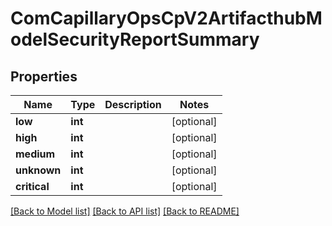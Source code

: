 # ComCapillaryOpsCpV2ArtifacthubModelSecurityReportSummary

## Properties
Name | Type | Description | Notes
------------ | ------------- | ------------- | -------------
**low** | **int** |  | [optional] 
**high** | **int** |  | [optional] 
**medium** | **int** |  | [optional] 
**unknown** | **int** |  | [optional] 
**critical** | **int** |  | [optional] 

[[Back to Model list]](../README.md#documentation-for-models) [[Back to API list]](../README.md#documentation-for-api-endpoints) [[Back to README]](../README.md)

